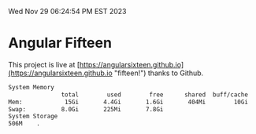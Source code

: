 Wed Nov 29 06:24:54 PM EST 2023

# Angular Fifteen


This project is live at [https://angularsixteen.github.io](https://angularsixteen.github.io "fifteen!") thanks to Github.

```bash
System Memory
               total        used        free      shared  buff/cache   available
Mem:            15Gi       4.4Gi       1.6Gi       404Mi        10Gi        10Gi
Swap:          8.0Gi       225Mi       7.8Gi
System Storage
506M	.
```
```bash
